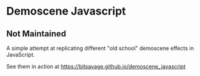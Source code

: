 # Demoscene Javascript

## Not Maintained

A simple attempt at replicating different "old school" demoscene effects in JavaScript.

See them in action at https://bitsavage.github.io/demoscene_javascript

